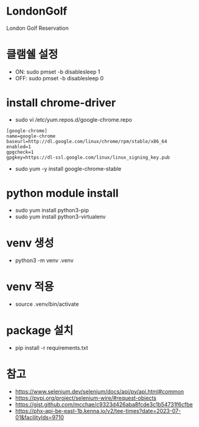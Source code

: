 # LondonGolf
London Golf Reservation

# 클램쉘 설정
- ON: sudo pmset -b disablesleep 1
- OFF: sudo pmset -b disablesleep 0

# install chrome-driver
- sudo vi /etc/yum.repos.d/google-chrome.repo
```
[google-chrome]
name=google-chrome
baseurl=http://dl.google.com/linux/chrome/rpm/stable/x86_64
enabled=1
gpgcheck=1
gpgkey=https://dl-ssl.google.com/linux/linux_signing_key.pub
```
- sudo yum -y install google-chrome-stable

# python module install
- sudo yum install python3-pip
- sudo yum install python3-virtualenv

# venv 생성

- python3 -m venv .venv

# venv 적용

- source .venv/bin/activate

# package 설치

- pip install -r requirements.txt

# 참고
- https://www.selenium.dev/selenium/docs/api/py/api.html#common
- https://pypi.org/project/selenium-wire/#request-objects
- https://gist.github.com/mcchae/c9323d426aba8fcde3c1b54731f6cfbe
- https://phx-api-be-east-1b.kenna.io/v2/tee-times?date=2023-07-01&facilityIds=9710

